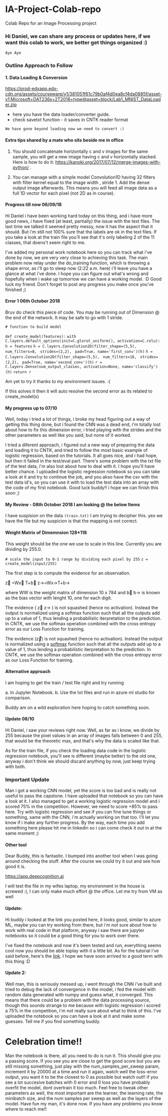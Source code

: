 # IA-Project-Colab-repo
Colab Repo for an Image Processing project


### Hi Daniel, we can share any process or updates here, if we want this colab to work, we better get things organized :)

`Aye Aye`


### Outline Approach to Follow

#### 1. Data Loading & Conversion

https://prod-edxapp.edx-cdn.org/assets/courseware/v1/381051f61c79b0af4d0ea8cf4da0885f/asset-v1:Microsoft+DAT236x+2T2018+type@asset+block/Lab1_MNIST_DataLoader.zip 

- here you have the data loader/converter guide.
- check savetxt function - it saves in CNTK reader format

`We have gone beyond loading now we need to convert :)`

#### Extra tips shared by a mate who sits beside me in office
 
 1. You should concatenate horizontally c and v images for the same sample, you will get a new image having c and v horizontally stacked. Here is how to do it: https://kanoki.org/2017/07/12/merge-images-with-python/ .    
 
 2. You can manage with a simple model Convolution1D having 32 filters with filter kernel equal to the image width , stride 1.  Add the dense output image afterwards. This means you will feed all image data as a full 1D vector for each pixel (not 2D as in course).    

#### Progress till now 06/09/18

Hi Daniel i have been working hard today on this thing, and i have more good news, i have fixed (at least, partially) the issue with the text files. The last time we talked it seemed pretty messy, now it has the aspect that it should. But i'm still not 100% sure that the labels are ok in the text files. If you take a look at the train file you'll see that it's only labeling 2 of the 11 classes, that doens't seem right to me.

I've added my personal work notebook here so you can track what i've done by now, we are very very close to achieving this task. The main problem now relay under the do_training function, which is throwing a shape error, as i'll go to sleep now (2:22 a.m. here) i'll leave you have a glance at what i've done. I hope you can figure out what's wrong and hopefully when i wake up tomorrow we can have a working model. :D Good luck my friend. Don't forget to post any progress you make once you've finished ;)

#### Error 1  06th October 2018
Bruv do check this piece of code. You may be running out of Dimension @ the end of the network. It may be safe to go with 1 stride.

`# function to build model`

`def create_model(features):`
    `with C.layers.default_options(init=C.glorot_uniform(), activation=C.relu):`
            `h = features`
            `h = C.layers.Convolution2D(filter_shape=(5,5), `
                                       `num_filters=8, `
                                       `strides=(2,2), `
                                       `pad=True, name='first_conv')(h)`
            `h = C.layers.Convolution2D(filter_shape=(5,5), `
                                       `num_filters=16, `
                                       `strides=(2,2), `
                                       `pad=True, name='second_conv')(h)`
            `r = C.layers.Dense(num_output_classes, activation=None, name='classify')(h)`
            `return r`
           
 Am yet to try it thanks to my environment issues. :(
 
 
 If this solves it then it will auto resolve the second error as its related to create_model(x)


#### My progress up to 07/10

Well, today i tried a lot of things, i broke my head figuring out a way of getting this thing done, but i found the CNN was a dead end, i'm totally lost about how to fix this dimension error, i tried playing with the strides and the other parameters as well like you said, but none of it worked.

I tried a diferent approach, i figured out a new way of preparing the data and loading it to CNTK, and tried to follow the most basic example of logistic regression, based on the tutorials. It all goes nice, and i had hope, but then it failed in the test/eval part. There's some problem with the txt file of the test data, i'm also lost about how to deal with it. I hope you'll have better chance. I uploaded the logistic regression notebook so you can take a look at it and try to continue the job, and you akso have the csv with the test data id's, so you can use it with to load the test data into an array with the code of my first notebook. Good luck buddy!! i hope we can finish this soon ;)

#### My Review   -  08th October 2018 I am looking @ the below Items
I have suspision on the data `(train.txt)` I am trying to decipher this. yes we have the file but my suspicion is that the mapping is not correct.
#### Weight Matrix of Dimemnsion 128*118 
This weight should be the one we use to scale in this line. Currently you are dividing by 255.0.

`# scale the input to 0-1 range by dividing each pixel by 255`
`z = create_model(input/255)`

The first step is to compute the evidence for an observation.

z⃗ =Wx⃗ T+b⃗ 
z→=Wx→T+b→
 
where  WW  is the weight matrix of dimension 10 x 784 and  b⃗ b→  is known as the bias vector with lenght 10, one for each digit.

The evidence ( z⃗ z→ ) is not squashed (hence no activation). Instead the output is normalized using a softmax function such that all the outputs add up to a value of 1, thus lending a probabilistic iterpretation to the prediction. In CNTK, we use the softmax operation combined with the cross entropy error as our Loss Function for training. 

The evidence ($\vec{z}$) is not squashed (hence no activation). Instead the output is normalized using a [softmax](https://en.wikipedia.org/wiki/Softmax_function) function such that all the outputs add up to a value of 1, thus lending a probabilistic iterpretation to the prediction. In CNTK, we use the softmax operation combined with the cross entropy error as our Loss Function for training.

#### Alternative approach
I am hoping to get the train / test file right and try running 

 a. In Jupyter Notebook.
 b. Use the txt files and run in azure ml studio for comparison.

Buddy am on a wild exploration here hoping to catch something soon.


#### Update 08/10

Hi Daniel, i saw your reviews right now. Well, as far as i know, we divide by 255 because the pixel values in an array of images falls between 0 and 255, that would be the theoretic max, and that's why the data is scaled like that.

As for the train file, if you check the loading data code in the logistic regression notebook, you'll see is different (maybe better) to the old one, anyway i don't think we should discard anything by now, just keep trying with both. 

### Important Update

Man i got a working CNN model, yet the score is too bad and is really not useful to pass the capstone. I have uploaded that notebook so you can have a look at it. I also managed to get a working logistic regression model and i scored 75% in the competition. However, we need to score +85% to pass here. Try with logistic regression and see if you can fine tune things or something, same with the CNN, i'm actually working on that too. I'll let you know if i make any further progress. By the way, each time you add something here please hit me in linkedin so i can come check it out in at the same moment ;)

#### Other tool
Dear Buddy, this is fantastic. I bumped into another tool when I was going around checking the stuff. After the course we could try it out and see how good it is.

https://app.deepcognition.ai


I will test the file in my wifes laptop, my environment in the house is screwed :(, I can only make much effort @ the office. Let me try from VM as well

#### Update:

Hi buddy i looked at the link you posted here, it looks good, similar to azure ML, maybe you can try working from there, but i'm not sure about how to work with real code in that platform, anyway i saw there are jupyter notebooks so it could be a good thing for you to work over there.

I've fixed the notebook and now it's been tested and run, everything seems cool now you should be able toplay with it a little bit. As for the tutorial i've said before, here's the [link](http://adventuresinmachinelearning.com/microsoft-cntk-tutorial/). I hope we have soon arrived to a good term with this thing :D

#### Update 2:

Well man, this is seriously messed up, i went through the CNN i've built and tried to debug the lack of convergence in the model, i fed the model with random data generated with numpy and guess what, it converged. This means that there could be a problem with the data processing source, though this sounds strange  to me because with logistic regression i scored a 75% in the competition, i'm not really sure about what to think of this. I've uploaded the notebook so you can have a look at it and make some guesses. Tell me if you find something buddy.

# Celebration time!!

Man the notebook is there, all you need to do is run it. This should give you a passing score. If you see you are close to get the good score but you are still missing something, just play with the num_samples_per_sweep param, increment it by 20000 at a time and run it again, watch well the loss-error output, you want it to be the closest to 0 as possible but watch out!! if you see a lot succesive batches with 0 error and 0 loss you have probably overfit the model, dont overtrain it too much. Feel free to tweak other parameters as well, the most important are the learner, the learning rate, the minibatch size, and the num samples per sweep as well as the layers of the model. Have fun my man, it's done now. If you have any problems you know where to reach me!!

